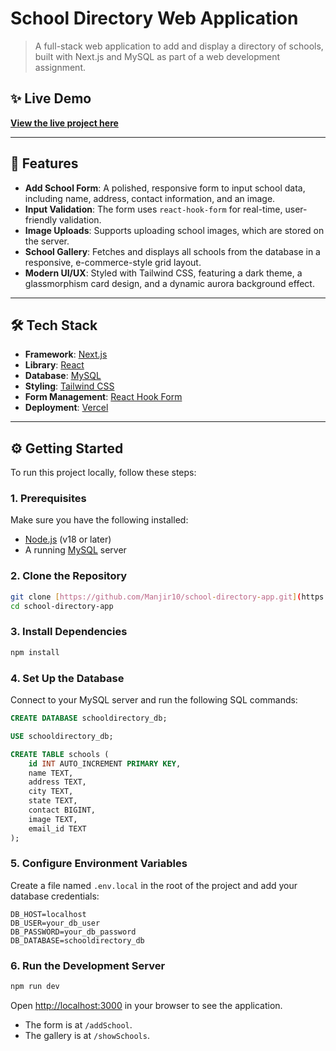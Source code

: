 # School Directory Web Application

> A full-stack web application to add and display a directory of schools, built with Next.js and MySQL as part of a web development assignment.

## ✨ Live Demo

[**View the live project here**](https://your-project-link.vercel.app)

---

## 🚀 Features

-   **Add School Form**: A polished, responsive form to input school data, including name, address, contact information, and an image.
-   **Input Validation**: The form uses `react-hook-form` for real-time, user-friendly validation.
-   **Image Uploads**: Supports uploading school images, which are stored on the server.
-   **School Gallery**: Fetches and displays all schools from the database in a responsive, e-commerce-style grid layout.
-   **Modern UI/UX**: Styled with Tailwind CSS, featuring a dark theme, a glassmorphism card design, and a dynamic aurora background effect.

---

## 🛠️ Tech Stack

-   **Framework**: [Next.js](https://nextjs.org/)
-   **Library**: [React](https://reactjs.org/)
-   **Database**: [MySQL](https://www.mysql.com/)
-   **Styling**: [Tailwind CSS](https://tailwindcss.com/)
-   **Form Management**: [React Hook Form](https://react-hook-form.com/)
-   **Deployment**: [Vercel](https://vercel.com/)

---

## ⚙️ Getting Started

To run this project locally, follow these steps:

### 1. Prerequisites

Make sure you have the following installed:
- [Node.js](https://nodejs.org/en/) (v18 or later)
- A running [MySQL](https://www.mysql.com/) server

### 2. Clone the Repository

```bash
git clone [https://github.com/Manjir10/school-directory-app.git](https://github.com/Manjir10/school-directory-app.git)
cd school-directory-app
```

### 3. Install Dependencies

```bash
npm install
```

### 4. Set Up the Database

Connect to your MySQL server and run the following SQL commands:

```sql
CREATE DATABASE schooldirectory_db;

USE schooldirectory_db;

CREATE TABLE schools (
    id INT AUTO_INCREMENT PRIMARY KEY,
    name TEXT,
    address TEXT,
    city TEXT,
    state TEXT,
    contact BIGINT,
    image TEXT,
    email_id TEXT
);
```

### 5. Configure Environment Variables

Create a file named `.env.local` in the root of the project and add your database credentials:

```
DB_HOST=localhost
DB_USER=your_db_user
DB_PASSWORD=your_db_password
DB_DATABASE=schooldirectory_db
```

### 6. Run the Development Server

```bash
npm run dev
```

Open [http://localhost:3000](http://localhost:3000) in your browser to see the application.
- The form is at `/addSchool`.
- The gallery is at `/showSchools`.
